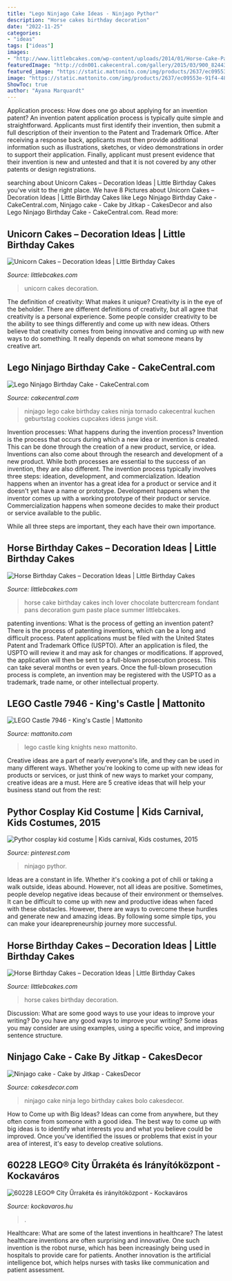 ```yaml
---
title: "Lego Ninjago Cake Ideas - Ninjago Pythor"
description: "Horse cakes birthday decoration"
date: "2022-11-25"
categories:
- "ideas"
tags: ["ideas"]
images:
- "http://www.littlebcakes.com/wp-content/uploads/2014/01/Horse-Cake-Pans.jpg"
featuredImage: "http://cdn001.cakecentral.com/gallery/2015/03/900_8244359HNq_lego-ninjago-birthday-cake.jpg"
featured_image: "https://static.mattonito.com/img/products/2637/ec09553e-91f4-48f2-8620-9bf70373db85.jpg"
image: "https://static.mattonito.com/img/products/2637/ec09553e-91f4-48f2-8620-9bf70373db85.jpg"
ShowToc: true
author: "Ayana Marquardt"
---
```



Application process: How does one go about applying for an invention patent?
An invention patent application process is typically quite simple and straightforward. Applicants must first identify their invention, then submit a full description of their invention to the Patent and Trademark Office. After receiving a response back, applicants must then provide additional information such as illustrations, sketches, or video demonstrations in order to support their application. Finally, applicant must present evidence that their invention is new and untested and that it is not covered by any other patents or design registrations.

	

		
searching about Unicorn Cakes – Decoration Ideas | Little Birthday Cakes you've visit to the right place. We have 8 Pictures about Unicorn Cakes – Decoration Ideas | Little Birthday Cakes like Lego Ninjago Birthday Cake - CakeCentral.com, Ninjago cake - Cake by Jitkap - CakesDecor and also Lego Ninjago Birthday Cake - CakeCentral.com. Read more:
		
    
## Unicorn Cakes – Decoration Ideas | Little Birthday Cakes

<img loading=lazy src="http://www.littlebcakes.com/wp-content/uploads/2014/05/Unicorn-Cakes-1024x756.jpg" onerror="this.onerror=null;this.src='https://tse1.mm.bing.net/th?id=OIP.lqU3RIpeL2cM-NEO-rZOJAHaFd&amp;pid=15.1';" alt="Unicorn Cakes – Decoration Ideas | Little Birthday Cakes">

_Source: littlebcakes.com_

>unicorn cakes decoration. 

	

The definition of creativity: What makes it unique?
Creativity is in the eye of the beholder. There are different definitions of creativity, but all agree that creativity is a personal experience. Some people consider creativity to be the ability to see things differently and come up with new ideas. Others believe that creativity comes from being innovative and coming up with new ways to do something. It really depends on what someone means by creative art.

    
## Lego Ninjago Birthday Cake - CakeCentral.com

<img loading=lazy src="http://cdn001.cakecentral.com/gallery/2015/03/900_8244359HNq_lego-ninjago-birthday-cake.jpg" onerror="this.onerror=null;this.src='https://tse3.mm.bing.net/th?id=OIP.pxffztN6XyHHoKVp8Id2zAHaLJ&amp;pid=15.1';" alt="Lego Ninjago Birthday Cake - CakeCentral.com">

_Source: cakecentral.com_

>ninjago lego cake birthday cakes ninja tornado cakecentral kuchen geburtstag cookies cupcakes idess junge visit. 

	

Invention processes: What happens during the invention process?
Invention is the process that occurs during which a new idea or invention is created. This can be done through the creation of a new product, service, or idea. Inventions can also come about through the research and development of a new product. While both processes are essential to the success of an invention, they are also different. 
The invention process typically involves three steps: ideation, development, and commercialization. Ideation happens when an inventor has a great idea for a product or service and it doesn't yet have a name or prototype. Development happens when the inventor comes up with a working prototype of their product or service. Commercialization happens when someone decides to make their product or service available to the public. 

While all three steps are important, they each have their own importance.

    
## Horse Birthday Cakes – Decoration Ideas | Little Birthday Cakes

<img loading=lazy src="http://www.littlebcakes.com/wp-content/uploads/2014/01/Horse-Cake-Pans.jpg" onerror="this.onerror=null;this.src='https://tse3.mm.bing.net/th?id=OIP.fEoMHCp-uO3O9haurk6nNgHaHv&amp;pid=15.1';" alt="Horse Birthday Cakes – Decoration Ideas | Little Birthday Cakes">

_Source: littlebcakes.com_

>horse cake birthday cakes inch lover chocolate buttercream fondant pans decoration gum paste place summer littlebcakes. 

	

patenting inventions: What is the process of getting an invention patent?
There is the process of patenting inventions, which can be a long and difficult process. Patent applications must be filed with the United States Patent and Trademark Office (USPTO). After an application is filed, the USPTO will review it and may ask for changes or modifications. If approved, the application will then be sent to a full-blown prosecution process. This can take several months or even years. Once the full-blown prosecution process is complete, an invention may be registered with the USPTO as a trademark, trade name, or other intellectual property.

    
## LEGO Castle 7946 - King&#039;s Castle | Mattonito

<img loading=lazy src="https://static.mattonito.com/img/products/2637/ec09553e-91f4-48f2-8620-9bf70373db85.jpg" onerror="this.onerror=null;this.src='https://tse4.mm.bing.net/th?id=OIP.bhTFcXTttUZwKVI8kmp9vgHaNb&amp;pid=15.1';" alt="LEGO Castle 7946 - King&#039;s Castle | Mattonito">

_Source: mattonito.com_

>lego castle king knights nexo mattonito. 

	

Creative ideas are a part of nearly everyone's life, and they can be used in many different ways. Whether you're looking to come up with new ideas for products or services, or just think of new ways to market your company, creative ideas are a must. Here are 5 creative ideas that will help your business stand out from the rest: 

    
## Pythor Cosplay Kid Costume | Kids Carnival, Kids Costumes, 2015

<img loading=lazy src="https://i.pinimg.com/736x/30/ea/fe/30eafe79c2b182b1c820beda08f4deba.jpg" onerror="this.onerror=null;this.src='https://tse2.mm.bing.net/th?id=OIP.x2HJWGBayOOA3dGfpbPiSQDYEg&amp;pid=15.1';" alt="Pythor cosplay kid costume | Kids carnival, Kids costumes, 2015">

_Source: pinterest.com_

>ninjago pythor. 

	

Ideas are a constant in life. Whether it's cooking a pot of chili or taking a walk outside, ideas abound. However, not all ideas are positive. Sometimes, people develop negative ideas because of their environment or themselves. It can be difficult to come up with new and productive ideas when faced with these obstacles. However, there are ways to overcome these hurdles and generate new and amazing ideas. By following some simple tips, you can make your idearepreneurship journey more successful.

    
## Horse Birthday Cakes – Decoration Ideas | Little Birthday Cakes

<img loading=lazy src="http://www.littlebcakes.com/wp-content/uploads/2014/01/Horse-Cakes-Images.jpg" onerror="this.onerror=null;this.src='https://tse2.mm.bing.net/th?id=OIP.UYmkrkm-NHbpTHsp1wG3gQHaGp&amp;pid=15.1';" alt="Horse Birthday Cakes – Decoration Ideas | Little Birthday Cakes">

_Source: littlebcakes.com_

>horse cakes birthday decoration. 

	

Discussion: What are some good ways to use your ideas to improve your writing?
Do you have any good ways to improve your writing? Some ideas you may consider are using examples, using a specific voice, and improving sentence structure.

    
## Ninjago Cake - Cake By Jitkap - CakesDecor

<img loading=lazy src="https://pic.cakesdecor.com/m/b04fa23a0ef7416582b1e563d8169d30.jpg" onerror="this.onerror=null;this.src='https://tse1.mm.bing.net/th?id=OIP.p2_ZBxSphmwUDLkCqdYeaQHaJ_&amp;pid=15.1';" alt="Ninjago cake - Cake by Jitkap - CakesDecor">

_Source: cakesdecor.com_

>ninjago cake ninja lego birthday cakes bolo cakesdecor. 

	

How to Come up with Big Ideas?
Ideas can come from anywhere, but they often come from someone with a good idea. The best way to come up with big ideas is to identify what interests you and what you believe could be improved. Once you've identified the issues or problems that exist in your area of interest, it's easy to develop creative solutions.

    
## 60228 LEGO® City Űrrakéta és Irányítóközpont - Kockaváros

<img loading=lazy src="https://www.kockavaros.hu/img/20922/60228/60228.jpg" onerror="this.onerror=null;this.src='https://tse1.mm.bing.net/th?id=OIP.90hAOKlAxieI02-Ee_ND7QHaGu&amp;pid=15.1';" alt="60228 LEGO® City Űrrakéta és irányítóközpont - Kockaváros">

_Source: kockavaros.hu_

>. 

	

Healthcare: What are some of the latest inventions in healthcare?
The latest healthcare inventions are often surprising and innovative. One such invention is the robot nurse, which has been increasingly being used in hospitals to provide care for patients. Another innovation is the artificial intelligence bot, which helps nurses with tasks like communication and patient assessment.

